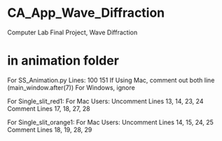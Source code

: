 # CA_App_Wave_Diffraction
Computer Lab Final Project, Wave Diffraction

# in animation folder
For SS_Animation.py
  Lines: 100
         151
         If Using Mac, comment out both line (main_window.after(7))
         For Windows, ignore
       
For Single_slit_red1:
  For Mac Users:
                  Uncomment Lines 13, 14, 23, 24
                  Comment Lines 17, 18, 27, 28
                 
For Single_slit_orange1:
  For Mac Users:
                  Uncomment Lines 14, 15, 24, 25
                  Comment Lines 18, 19, 28, 29

